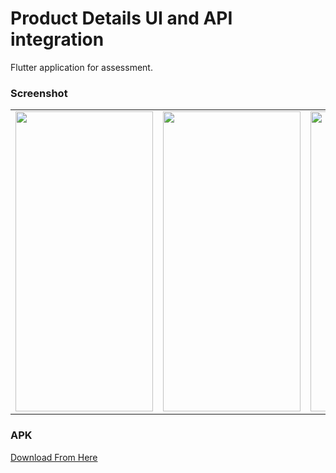 # Product Details UI and API integration

Flutter application for assessment.

### Screenshot

<table>
  <tr>
    <td><img src="https://user-images.githubusercontent.com/37879134/133466262-a02f016c-52ee-4ab8-b73d-4b40c2b10593.jpg" width=220 height=480> </td>
    <td><img src="https://user-images.githubusercontent.com/37879134/133466395-c3808f15-72ac-4a0b-8c54-41a6b5a1ef95.jpg" width=220 height=480> </td>
    <td><img src="https://user-images.githubusercontent.com/37879134/133466468-d7f24495-9aca-4546-81d8-cdc6b0b8bb5c.jpg" width=220 height=480> </td>
    <td><img src="https://user-images.githubusercontent.com/37879134/133466552-5d58aeb8-522c-435c-9f5d-1d8d03912178.jpg" width=220 height=480> </td>
  </tr>
 </table>
 
 ### APK
 [Download From Here](https://drive.google.com/file/d/1dg_TrJHMFh1RBJi5-JxRJpplSxhELpPd/view?usp=sharing)



